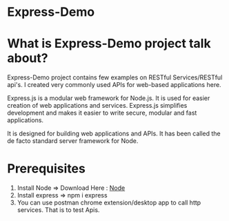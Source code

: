 # Express-Demo

# What is Express-Demo project talk about?

Express-Demo project contains few examples on RESTful Services/RESTful api's. I created very commonly used APIs for web-based applications here.

Express.js is a modular web framework for Node.js. It is used for easier creation of web applications and services. Express.js simplifies development and makes it easier to write secure, modular and fast applications.

It is designed for building web applications and APIs. It has been called the de facto standard server framework for Node.

# Prerequisites

1. Install Node =>   Download Here : [Node](https://nodejs.org/en/download/)
2. Install express => npm i express
3. You can use postman chrome extension/desktop app to call http services. That is to test Apis.


